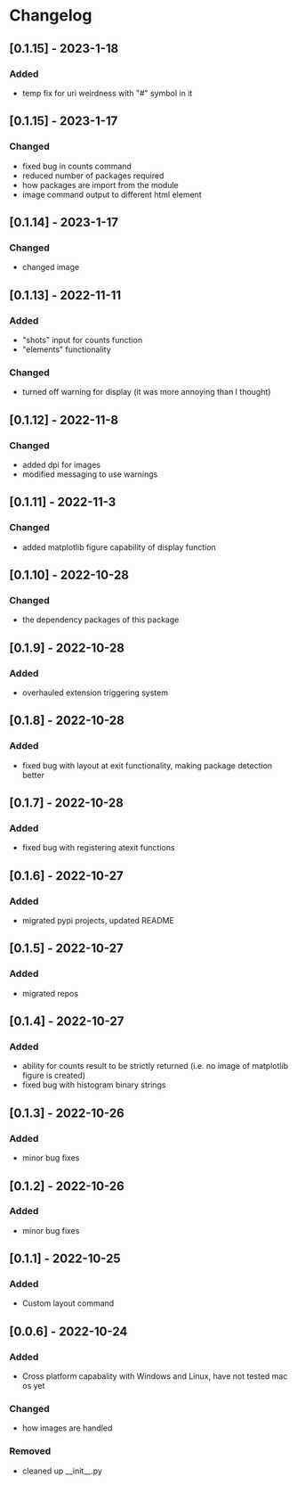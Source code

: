 # Changelog
## [0.1.15] - 2023-1-18
### Added
- temp fix for uri weirdness with "#" symbol in it

## [0.1.15] - 2023-1-17
### Changed
- fixed bug in counts command
- reduced number of packages required
- how packages are import from the module
- image command output to different html element

## [0.1.14] - 2023-1-17
### Changed
- changed image

## [0.1.13] - 2022-11-11
### Added
- "shots" input for counts function
- "elements" functionality
### Changed
- turned off warning for display (it was more annoying than I thought)


## [0.1.12] - 2022-11-8
### Changed
- added dpi for images
- modified messaging to use warnings

## [0.1.11] - 2022-11-3
### Changed
- added matplotlib figure capability of display function

## [0.1.10] - 2022-10-28
### Changed
- the dependency packages of this package

## [0.1.9] - 2022-10-28
### Added
- overhauled extension triggering system

## [0.1.8] - 2022-10-28
### Added
- fixed bug with layout at exit functionality, making package detection better

## [0.1.7] - 2022-10-28
### Added
- fixed bug with registering atexit functions

## [0.1.6] - 2022-10-27
### Added
- migrated pypi projects, updated README

## [0.1.5] - 2022-10-27
### Added
- migrated repos

## [0.1.4] - 2022-10-27
### Added
- ability for counts result to be strictly returned (i.e. no image of matplotlib figure is created)
- fixed bug with histogram binary strings

## [0.1.3] - 2022-10-26
### Added
- minor bug fixes

## [0.1.2] - 2022-10-26
### Added
- minor bug fixes

## [0.1.1] - 2022-10-25
### Added
- Custom layout command

## [0.0.6] - 2022-10-24
### Added
- Cross platform capabality with Windows and Linux, have not tested mac os yet
### Changed
- how images are handled
### Removed
- cleaned up \_\_init\_\_.py